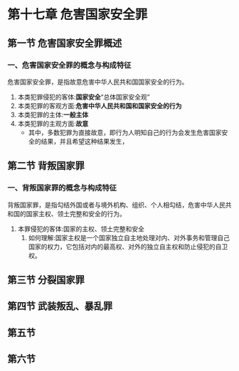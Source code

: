 # 第十七章 危害国家安全罪
## 第一节 危害国家安全罪概述
### 一、危害国家安全罪的概念与构成特征
危害国家安全罪，是指故意危害中华人民共和国国家安全的行为。
1. 本类犯罪侵犯的客体:**国家安全**“总体国家安全观”
2. 本类犯罪的客观方面:**危害中华人民共和国和国家安全的行为**
3. 本类犯罪的主体:**一般主体**
4. 本类犯罪的主观方面:**故意**
   - 其中，多数犯罪为直接故意，即行为人明知自己的行为会发生危害国家安全的结果，并且希望这种结果发生，
## 第二节 背叛国家罪
### 一、背叛国家罪的概念与构成特征
背叛国家罪，是指勾结外国或者与境外机构、组织、个人相勾结，危害中华人民共和国的国家主权、领土完整和安全的行为。
1. 本罪侵犯的客体:国家的主权、领土完整和安全
   1. 如何理解:国家主权是一个国家独立自主地处理对内、对外事务和管理自己国家的权力，它包括对内的最高权、对外的独立自主权和防止侵犯的自卫权。

## 第三节 分裂国家罪
## 第四节 武装叛乱、暴乱罪
## 第五节
## 第六节